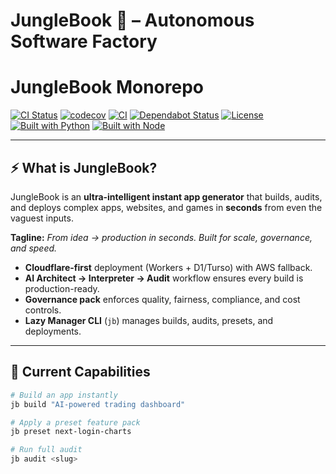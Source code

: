 # JungleBook 🐅 – Autonomous Software Factory
# JungleBook Monorepo

[![CI Status](https://github.com/lokany88/junglebook/actions/workflows/ci.yml/badge.svg)](https://github.com/lokany88/junglebook/actions/workflows/ci.yml)
[![codecov](https://codecov.io/gh/lokany88/junglebook/branch/main/graph/badge.svg?token=<YOUR_CODECOV_TOKEN>)](https://codecov.io/gh/lokany88/junglebook)
[![CI](https://github.com/lokany88/junglebook/actions/workflows/ci-audit.yml/badge.svg)](https://github.com/lokany88/junglebook/actions/workflows/ci-audit.yml)
[![Dependabot Status](https://img.shields.io/badge/dependabot-enabled-brightgreen?logo=dependabot)](https://github.com/lokany88/junglebook/network/updates)
[![License](https://img.shields.io/github/license/lokany88/junglebook)](LICENSE)
[![Built with Python](https://img.shields.io/badge/python-3.12-blue?logo=python)](https://www.python.org/)
[![Built with Node](https://img.shields.io/badge/node-20-green?logo=node.js)](https://nodejs.org/)

---

## ⚡ What is JungleBook?

JungleBook is an **ultra-intelligent instant app generator** that builds, audits, and deploys complex apps, websites, and games in **seconds** from even the vaguest inputs.

**Tagline:** _From idea → production in seconds. Built for scale, governance, and speed._

- **Cloudflare-first** deployment (Workers + D1/Turso) with AWS fallback.
- **AI Architect → Interpreter → Audit** workflow ensures every build is production-ready.
- **Governance pack** enforces quality, fairness, compliance, and cost controls.
- **Lazy Manager CLI** (`jb`) manages builds, audits, presets, and deployments.

---

## 🚀 Current Capabilities

```bash
# Build an app instantly
jb build "AI-powered trading dashboard"

# Apply a preset feature pack
jb preset next-login-charts

# Run full audit
jb audit <slug>

```
